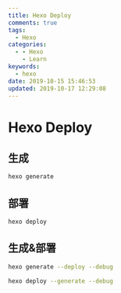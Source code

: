 ```yaml
---
title: Hexo Deploy
comments: true
tags:
  - Hexo
categories:
  - - Hexo
    - Learn
keywords:
  - hexo
date: 2019-10-15 15:46:53
updated: 2019-10-17 12:29:08
---
```


# Hexo Deploy

## 生成

```bash hexo generate
hexo generate
```

## 部署

```bash deploy
hexo deploy
```

## 生成&部署

```bash hexo generate and deploy with debug
hexo generate --deploy --debug
```

```bash hexo deploy and generate with debug
hexo deploy --generate --debug
```